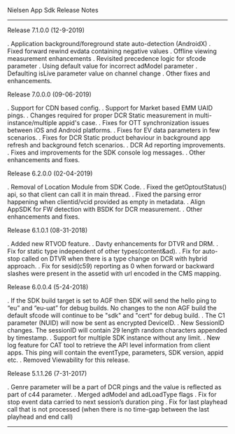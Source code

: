 Nielsen App Sdk Release Notes
******************************************************************************************************
Release 7.1.0.0 (12-9-2019)

. Application background/foreground state auto-detection (AndroidX)
. Fixed forward rewind evdata containing negative values
. Offline viewing measurement enhancements
. Revisited precedence logic for sfcode parameter
. Using default value for incorrect adModel parameter
. Defaulting isLive parameter value on channel change
. Other fixes and enhancements.

Release 7.0.0.0 (09-06-2019)

. Support for CDN based config.
. Support for Market based EMM UAID pings.
. Changes required for proper DCR Static measurement in multi-instance/multiple appid's case.
. Fixes for OTT synchronization issues between iOS and Android platforms.
. Fixes for EV data parameters in few scenarios.
. Fixes for DCR Static product behaviour in background app refresh and background fetch scenarios.
. DCR Ad reporting improvements.
. Fixes and improvements for the SDK console log messages.
. Other enhancements and fixes.

Release 6.2.0.0 (02-04-2019)

. Removal of Location Module from SDK Code.
. Fixed the getOptoutStatus() api, so that client can call it in main thread.
. Fixed the parsing error happening when clientid/vcid provided as empty in metadata.
. Align AppSDK for FW detection with BSDK for DCR measurement.
. Other enhancements and fixes.

Release 6.1.0.1 (08-31-2018)

. Added new RTVOD feature.
. Davty enhancements for DTVR and DRM.
. Fix for static type independent of other types(content&ad).
. Fix for auto-stop called on DTVR when there is a type change on DCR with hybrid approach.
. Fix for sesid(c59) reporting as 0 when forward or backward slashes were present in the assetid with url     encoded in the CMS mapping.

Release 6.0.0.4 (5-24-2018)

. If the SDK build target is set to AGF then SDK will send the hello ping to “eu” and “eu-uat” for debug       builds. No changes to the non AGF build the default sfcode will continue to be "sdk" and "cert" for debug   build.
. The C1 parameter (NUID) will now be sent as encrypted DeviceID.
. New SessionID changes. The sessionID will contain 29 length random characters appended by timestamp.
. Support for multiple SDK instance without any limit.
. New log feature for CAT tool to retrieve the API level information from client apps. This ping will         contain the eventType, parameters, SDK version, appid etc.
. Removed Viewability for this release.


Release 5.1.1.26 (7-31-2017)

. Genre parameter will be a part of DCR pings and the value is reflected as part of c44 parameter.
. Merged adModel and adLoadType flags
. Fix for stop event data carried to next session’s duration ping
. Fix for last playhead call that is not processed (when there is no time-gap between the last playhead and   end call)

******************************************************************************************************
